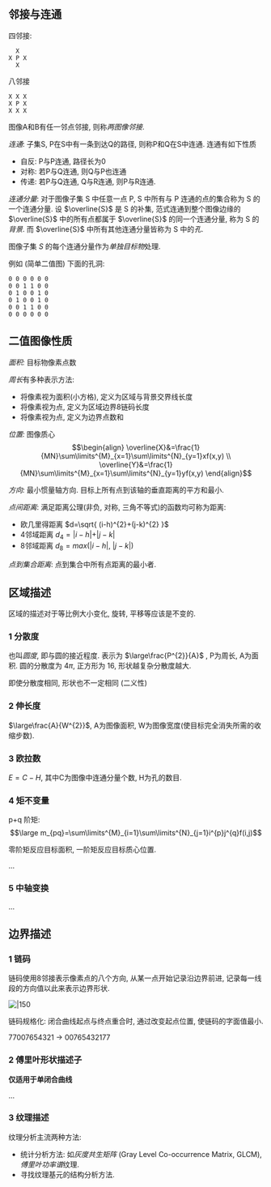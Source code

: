 ## 邻接与连通

四邻接:

```
  X
X P X
  X
```

八邻接

```
X X X
X P X
X X X
```

图像A和B有任一邻点邻接, 则称*两图像邻接*.

*连通*: 子集S, P在S中有一条到达Q的路径, 则称P和Q在S中连通. 连通有如下性质
- 自反: P与P连通, 路径长为0
- 对称: 若P与Q连通, 则Q与P也连通
- 传递: 若P与Q连通, Q与R连通, 则P与R连通.

*连通分量*: 对于图像子集 S 中任意一点 P, S 中所有与 P 连通的点的集合称为 S 的一个连通分量. 设 $\overline{S}$ 是 S 的补集, 范式连通到整个图像边缘的 $\overline{S}$ 中的所有点都属于 $\overline{S}$ 的同一个连通分量, 称为 S 的*背景*. 而 $\overline{S}$ 中所有其他连通分量皆称为 S 中的*孔*.

图像子集 $S$ 的每个连通分量作为*单独目标物*处理.

例如 (简单二值图) 下面的孔洞:
```
0 0 0 0 0 0
0 0 1 1 0 0
0 1 0 0 1 0
0 1 0 0 1 0
0 0 1 1 0 0
0 0 0 0 0 0
```



## 二值图像性质

*面积:* 目标物像素点数

*周长*有多种表示方法:
- 将像素视为面积(小方格), 定义为区域与背景交界线长度
- 将像素视为点, 定义为区域边界8链码长度
- 将像素视为点, 定义为边界点数和

*位置:* 图像质心 $$\begin{align}
\overline{X}&=\frac{1}{MN}\sum\limits^{M}_{x=1}\sum\limits^{N}_{y=1}xf(x,y) \\
\overline{Y}&=\frac{1}{MN}\sum\limits^{M}_{x=1}\sum\limits^{N}_{y=1}yf(x,y)
\end{align}$$

*方向:* 最小惯量轴方向. 目标上所有点到该轴的垂直距离的平方和最小.

*点间距离*: 满足距离公理(非负, 对称, 三角不等式)的函数均可称为距离:
- 欧几里得距离 $d=\sqrt{ (i-h)^{2}+(j-k)^{2} }$
- 4邻域距离 $d_{4}=\vert i-h\vert + \vert j-k\vert$
- 8邻域距离 $d_{8}=max(\vert i-h\vert,\ \vert j-k\vert)$

*点到集合距离*: 点到集合中所有点距离的最小者.

## 区域描述

区域的描述对于等比例大小变化, 旋转, 平移等应该是不变的.

### 1 分散度

也叫*圆度*, 即与圆的接近程度. 表示为 $\large\frac{P^{2}}{A}$ , P为周长, A为面积. 圆的分散度为 $4\pi$, 正方形为 16, 形状越复杂分散度越大.

即使分散度相同, 形状也不一定相同 (二义性)

### 2 伸长度

$\large\frac{A}{W^{2}}$, A为图像面积, W为图像宽度(使目标完全消失所需的收缩步数).

### 3 欧拉数

$E=C-H$, 其中C为图像中连通分量个数, H为孔的数目.

### 4 矩不变量

p+q 阶矩: $$\large m_{pq}=\sum\limits^{M}_{i=1}\sum\limits^{N}_{j=1}i^{p}j^{q}f(i,j)$$

零阶矩反应目标面积, 一阶矩反应目标质心位置.

...

### 5 中轴变换

...

## 边界描述

### 1 链码

链码使用8邻接表示像素点的八个方向, 从某一点开始记录沿边界前进, 记录每一线段的方向值以此来表示边界形状.

![|150](../../../attach/Pasted%20image%2020240108221321.avif)

链码规格化: 闭合曲线起点与终点重合时, 通过改变起点位置, 使链码的字面值最小.

77007654321 -> 00765432177

### 2 傅里叶形状描述子

**仅适用于单闭合曲线**

...

### 3 纹理描述

纹理分析主流两种方法: 
- 统计分析方法: 如*灰度共生矩阵* (Gray Level Co-occurrence Matrix, GLCM), *傅里叶功率谱*纹理.
- 寻找纹理基元的结构分析方法.
